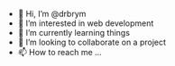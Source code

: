 - 👋 Hi, I’m @drbrym
- 👀 I’m interested in web development
- 🌱 I’m currently learning things
- 💞️ I’m looking to collaborate on a project
- 📫 How to reach me ...

<!---
drbrym/drbrym is a ✨ special ✨ repository because its `README.md` (this file) appears on your GitHub profile.
You can click the Preview link to take a look at your changes.
--->

